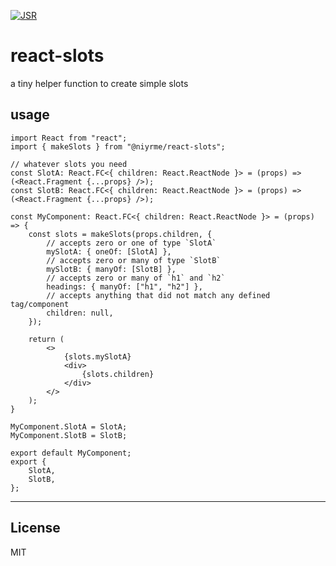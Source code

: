 [![JSR](https://jsr.io/badges/@niyrme/react-slots)](https://jsr.io/@niyrme/react-slots)

# react-slots

a tiny helper function to create simple slots

## usage

```tsx
import React from "react";
import { makeSlots } from "@niyrme/react-slots";

// whatever slots you need
const SlotA: React.FC<{ children: React.ReactNode }> = (props) => (<React.Fragment {...props} />);
const SlotB: React.FC<{ children: React.ReactNode }> = (props) => (<React.Fragment {...props} />);

const MyComponent: React.FC<{ children: React.ReactNode }> = (props) => {
	const slots = makeSlots(props.children, {
		// accepts zero or one of type `SlotA`
		mySlotA: { oneOf: [SlotA] },
		// accepts zero or many of type `SlotB`
		mySlotB: { manyOf: [SlotB] },
		// accepts zero or many of `h1` and `h2`
		headings: { manyOf: ["h1", "h2"] },
		// accepts anything that did not match any defined tag/component
		children: null,
	});

	return (
		<>
			{slots.mySlotA}
			<div>
				{slots.children}
			</div>
		</>
	);
}

MyComponent.SlotA = SlotA;
MyComponent.SlotB = SlotB;

export default MyComponent;
export {
	SlotA,
	SlotB,
};
```

---

## License
MIT
